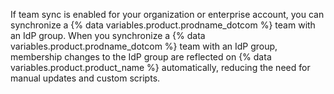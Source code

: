 If team sync is enabled for your organization or enterprise account, you can synchronize a {% data variables.product.prodname_dotcom %} team with an IdP group. When you synchronize a {% data variables.product.prodname_dotcom %} team with an IdP group, membership changes to the IdP group are reflected on {% data variables.product.product_name %} automatically, reducing the need for manual updates and custom scripts.
